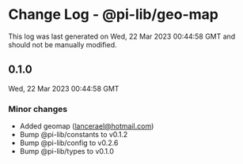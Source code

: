# Change Log - @pi-lib/geo-map

This log was last generated on Wed, 22 Mar 2023 00:44:58 GMT and should not be manually modified.

<!-- Start content -->

## 0.1.0

Wed, 22 Mar 2023 00:44:58 GMT

### Minor changes

- Added geomap (lancerael@hotmail.com)
- Bump @pi-lib/constants to v0.1.2
- Bump @pi-lib/config to v0.2.6
- Bump @pi-lib/types to v0.1.0
